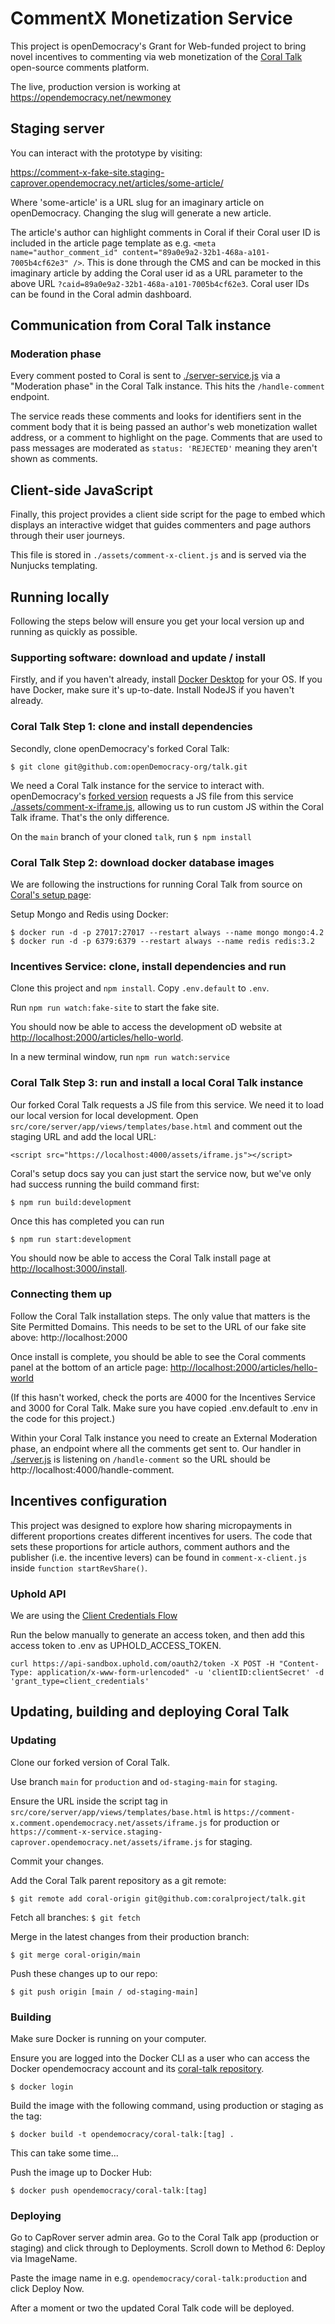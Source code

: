# CommentX Monetization Service

This project is openDemocracy's Grant for Web-funded project to bring novel incentives to commenting via web monetization of the [Coral Talk](https://github.com/coralproject/talk) open-source comments platform.

The live, production version is working at https://opendemocracy.net/newmoney

## Staging server

You can interact with the prototype by visiting:

https://comment-x-fake-site.staging-caprover.opendemocracy.net/articles/some-article/

Where 'some-article' is a URL slug for an imaginary article on openDemocracy. Changing the slug will generate a new article.

The article's author can highlight comments in Coral if their Coral user ID is included in the article page template as e.g. `<meta name="author_comment_id" content="89a0e9a2-32b1-468a-a101-7005b4cf62e3" />`. This is done through the CMS and can be mocked in this imaginary article by adding the Coral user id as a URL parameter to the above URL `?caid=89a0e9a2-32b1-468a-a101-7005b4cf62e3`. Coral user IDs can be found in the Coral admin dashboard.

## Communication from Coral Talk instance

### Moderation phase

Every comment posted to Coral is sent to [./server-service.js](./server-service.js) via a "Moderation phase" in the Coral Talk instance. This hits the `/handle-comment` endpoint.

The service reads these comments and looks for identifiers sent in the comment body that it is being passed an author's web monetization wallet address, or a comment to highlight on the page. Comments that are used to pass messages are moderated as `status: 'REJECTED'` meaning they aren't shown as comments.

## Client-side JavaScript

Finally, this project provides a client side script for the page to embed which displays an interactive widget that guides commenters and page authors through their user journeys.

This file is stored in `./assets/comment-x-client.js` and is served via the Nunjucks templating.

## Running locally

Following the steps below will ensure you get your local version up and running as quickly as possible. 

### Supporting software: download and update / install

Firstly, and if you haven't already, install [Docker Desktop](https://www.docker.com/products/docker-desktop) for your OS. If you have Docker, make sure it's up-to-date. Install NodeJS if you haven't already.

### Coral Talk Step 1: clone and install dependencies

Secondly, clone openDemocracy's forked Coral Talk:

`$ git clone git@github.com:openDemocracy-org/talk.git`

We need a Coral Talk instance for the service to interact with. openDemocracy's [forked version](https://github.com/openDemocracy-org/talk) requests a JS file from this service [./assets/comment-x-iframe.js](./assets/comment-x-iframe.js), allowing us to run custom JS within the Coral Talk iframe. That's the only difference.

On the `main` branch of your cloned `talk`, run `$ npm install`

### Coral Talk Step 2: download docker database images

We are following the instructions for running Coral Talk from source on [Coral's setup page](https://docs.coralproject.net/coral/#source):

Setup Mongo and Redis using Docker:

```
$ docker run -d -p 27017:27017 --restart always --name mongo mongo:4.2
$ docker run -d -p 6379:6379 --restart always --name redis redis:3.2
```

### Incentives Service: clone, install dependencies and run

Clone this project and `npm install`. Copy `.env.default` to `.env`. 

Run `npm run watch:fake-site` to start the fake site.

You should now be able to access the development oD website at [http://localhost:2000/articles/hello-world](http://localhost:2000/articles/hello-world]).

In a new terminal window, run `npm run watch:service`

### Coral Talk Step 3: run and install a local Coral Talk instance

Our forked Coral Talk requests a JS file from this service. We need it to load our local version for local development. Open `src/core/server/app/views/templates/base.html` and comment out the staging URL and add the local URL:

`<script src="https://localhost:4000/assets/iframe.js"></script>`

Coral's setup docs say you can just start the service now, but we've only had success running the build command first:

`$ npm run build:development`

Once this has completed you can run

`$ npm run start:development`

You should now be able to access the Coral Talk install page at [http://localhost:3000/install](http://localhost:3000/install). 

### Connecting them up

Follow the Coral Talk installation steps. The only value that matters is the Site Permitted Domains. This needs to be set to the URL of our fake site above: http://localhost:2000

Once install is complete, you should be able to see the Coral comments panel at the bottom of an article page: [http://localhost:2000/articles/hello-world](http://localhost:2000/articles/hello-world])

(If this hasn't worked, check the ports are 4000 for the Incentives Service and 3000 for Coral Talk. Make sure you have copied .env.default to .env in the code for this project.)

Within your Coral Talk instance you need to create an External Moderation phase, an endpoint where all the comments get sent to. Our handler in [./server.js](./server.js) is listening on `/handle-comment` so the URL should be http://localhost:4000/handle-comment. 


## Incentives configuration

This project was designed to explore how sharing micropayments in different proportions creates different incentives for users. The code that sets these proportions for article authors, comment authors and the publisher (i.e. the incentive levers) can be found in `comment-x-client.js` inside `function startRevShare()`.

### Uphold API

We are using the [Client Credentials Flow](https://uphold.com/en/developer/api/documentation/#client-credentials-flow)

Run the below manually to generate an access token, and then add this access token to .env as UPHOLD_ACCESS_TOKEN.

`curl https://api-sandbox.uphold.com/oauth2/token -X POST -H "Content-Type: application/x-www-form-urlencoded" -u 'clientID:clientSecret' -d 'grant_type=client_credentials'`

## Updating, building and deploying Coral Talk

### Updating

Clone our forked version of Coral Talk.

Use branch `main` for `production` and `od-staging-main` for `staging`.

Ensure the URL inside the script tag in `src/core/server/app/views/templates/base.html` is `https://comment-x.comment.opendemocracy.net/assets/iframe.js` for production or `https://comment-x-service.staging-caprover.opendemocracy.net/assets/iframe.js` for staging.

Commit your changes.

Add the Coral Talk parent repository as a git remote:

`$ git remote add coral-origin git@github.com:coralproject/talk.git`

Fetch all branches: `$ git fetch`

Merge in the latest changes from their production branch:

`$ git merge coral-origin/main`

Push these changes up to our repo:

`$ git push origin [main / od-staging-main]`

### Building

Make sure Docker is running on your computer.

Ensure you are logged into the Docker CLI as a user who can access the Docker opendemocracy account and its [coral-talk repository](https://hub.docker.com/repository/docker/opendemocracy/coral-talk).

`$ docker login`

Build the image with the following command, using production or staging as the tag:

`$ docker build -t opendemocracy/coral-talk:[tag] .`

This can take some time...

Push the image up to Docker Hub:

`$ docker push opendemocracy/coral-talk:[tag]`

### Deploying

Go to CapRover server admin area. Go to the Coral Talk app (production or staging) and click through to Deployments. Scroll down to Method 6: Deploy via ImageName.

Paste the image name in e.g. `opendemocracy/coral-talk:production` and click Deploy Now.

After a moment or two the updated Coral Talk code will be deployed.
